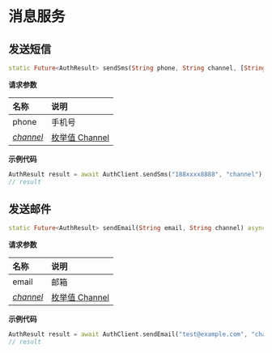# 消息服务

<LastUpdated/>

## 发送短信

```dart
static Future<AuthResult> sendSms(String phone, String channel, [String? phoneCountryCode]) async
```

**请求参数**

| 名称  | 说明 |
| :---- | :---- |
| phone | 手机号 |
| [*channel* ](./enum.md#-Channel) | [枚举值 Channel](./enum.md#-Channel) |

**示例代码**

```dart
AuthResult result = await AuthClient.sendSms("188xxxx8888", "channel");
// result
```

## 发送邮件

```dart
static Future<AuthResult> sendEmail(String email, String channel) async
```

**请求参数**

| 名称  | 说明 |
| :---- | :---- |
| email | 邮箱 |
| [*channel* ](./enum.md#-Channel) | [枚举值 Channel](./enum.md#-Channel) |

**示例代码**

```dart
AuthResult result = await AuthClient.sendEmail("test@example.com", "channel");
// result
```

